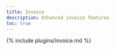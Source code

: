 ```yaml
---
title: Invoice
description: Enhanced invoice features
toc: true
---
```


{% include plugins/invoice.md %}  
 
